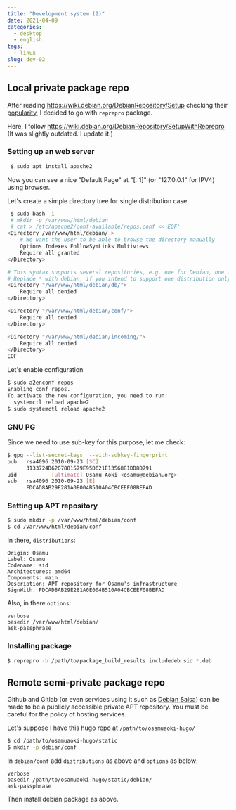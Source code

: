 ```yaml
---
title: "Development system (2)"
date: 2021-04-09
categories:
  - desktop
  - english
tags:
  - linux
slug: dev-02
---
```


## Local private package repo

After reading https://wiki.debian.org/DebianRepository/Setup checking their
[popularity](https://qa.debian.org/popcon-graph.php?packages=reprepro+mini-dinstall+debarchiver+apt-ftparchive+aptly&show_installed=on&want_legend=on&want_ticks=on&from_date=&to_date=&hlght_date=&date_fmt=%25Y-%25m&beenhere=1),
I decided to go with `reprepro` package.

Here, I follow https://wiki.debian.org/DebianRepository/SetupWithReprepro
(It was slightly outdated.  I update it.)

### Setting up an web server

```sh
 $ sudo apt install apache2
```
Now you can see a nice "Default Page" at "[::1]" (or "127.0.0.1" for IPV4)
using browser.

Let's create a simple directory tree for single distribution case.

```sh
 $ sudo bash -i
 # mkdir -p /var/www/html/debian
 # cat > /etc/apache2/conf-available/repos.conf <<'EOF'
<Directory /var/www/html/debian/ >
    # We want the user to be able to browse the directory manually
    Options Indexes FollowSymLinks Multiviews
    Require all granted
</Directory>

# This syntax supports several repositories, e.g. one for Debian, one for Ubuntu.
# Replace * with debian, if you intend to support one distribution only.
<Directory "/var/www/html/debian/db/">
    Require all denied
</Directory>

<Directory "/var/www/html/debian/conf/">
    Require all denied
</Directory>

<Directory "/var/www/html/debian/incoming/">
    Require all denied
</Directory>
EOF
```

Let's enable configuration

```sh
$ sudo a2enconf repos
Enabling conf repos.
To activate the new configuration, you need to run:
  systemctl reload apache2
$ sudo systemctl reload apache2
```

### GNU PG

Since we need to use sub-key for this purpose, let me check:
```sh
$ gpg --list-secret-keys  --with-subkey-fingerprint
pub   rsa4096 2010-09-23 [SC]
      3133724D6207881579E95D621E1356881DD8D791
uid           [ultimate] Osamu Aoki <osamu@debian.org>
sub   rsa4096 2010-09-23 [E]
      FDCAD8AB29E281A0E004B510A04CBCEEF08BEFAD
```

### Setting up APT repository

```sh
$ sudo mkdir -p /var/www/html/debian/conf
$ cd /var/www/html/debian/conf
```

In there, `distributions`:

```
Origin: Osamu
Label: Osamu
Codename: sid
Architectures: amd64
Components: main
Description: APT repository for Osamu's infrastructure
SignWith: FDCAD8AB29E281A0E004B510A04CBCEEF08BEFAD
```

Also, in there `options`:
```
verbose
basedir /var/www/html/debian/
ask-passphrase
```

### Installing package

```sh
$ reprepro -b /path/to/package_build_results includedeb sid *.deb
```

## Remote semi-private package repo

Github and Gitlab (or even services using it such as [Debian Salsa](http://salsa.debian.org)) can be made to be a publicly accessible private APT repository.  You must be careful for the policy of hosting services.

Let's suppose I have this hugo repo at `/path/to/osamuaoki-hugo/`

```sh
$ cd /path/to/osamuaoki-hugo/static
$ mkdir -p debian/conf
```

In `debian/conf` add `distributions` as above and `options` as below:

```
verbose
basedir /path/to/osamuaoki-hugo/static/debian/
ask-passphrase
```
Then install debian package as above.


<!-- vim: set sw=2 sts=2 ai si et tw=79 ft=markdown: -->
